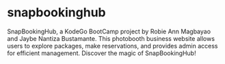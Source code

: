 # snapbookinghub
SnapBookingHub, a KodeGo BootCamp project by Robie Ann Magbayao and Jaybe Nantiza Bustamante. This photobooth business website allows users to explore packages, make reservations, and provides admin access for efficient management. Discover the magic of SnapBookingHub!
